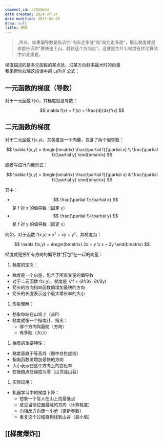```yaml
---
comment_id: a7455b6d
date created: 2024-07-14
date modified: 2025-03-28
draw: null
title: 梯度
---
```

> _所以，如果偏导数是告诉你"向东走多陡"和"向北走多陡"，那么梯度就是直接告诉你"要快速上山，就往这个方向走"。这就是为什么梯度在优化算法中如此重要。

梯度描述的是多元函数的某点处，沿某方向斜率最大时的向量  
我来帮你处理这段话中的 LaTeX 公式：

## 一元函数的梯度（导数）

对于一元函数 f(x)，其梯度就是导数：

$$ \nabla f(x) = f'(x) = \frac{d}{dx}f(x) $$

## 二元函数的梯度

对于二元函数 f(x,y)，其梯度是一个向量，包含了两个偏导数：

$$ \nabla f(x,y) = \begin{bmatrix} 
\frac{\partial f}{\partial x} \\
\frac{\partial f}{\partial y}
\end{bmatrix} $$ 

或者写成行向量形式：

$$ \nabla f(x,y) = \begin{bmatrix} 
\frac{\partial f}{\partial x} & \frac{\partial f}{\partial y}
\end{bmatrix} $$

其中：
- $$ \frac{\partial f}{\partial x} $$ 是 f 对 x 的偏导数（固定 y）
- $$ \frac{\partial f}{\partial y} $$ 是 f 对 y 的偏导数（固定 x）

例如，对于函数 f(x,y) = x² + xy + y²，其梯度为：

$$ \nabla f(x,y) = \begin{bmatrix} 
2x + y \\
x + 2y
\end{bmatrix} $$




梯度就是把所有方向的偏导数"打包"在一起的向量：

1. 梯度的定义：
- 梯度是一个向量，包含了所有变量的偏导数
- 对于二元函数 f(x,y)，梯度是 ∇f = (∂f/∂x, ∂f/∂y)
- 箭头的方向指向函数值增加最快的方向
- 箭头的长度表示这个最大增长率的大小

1. 形象理解：
- 想象你站在山坡上（点P）
- 梯度就像一个指南针，指出：
  - 哪个方向爬最陡（方向）
  - 有多陡（大小）

1. 梯度的重要特性：
- 梯度垂直于等高线（图中白色虚线）
- 指向函数值增加最快的方向
- 大小表示在这个方向上的变化率
- 在极值点处梯度为零（山顶或山谷）

1. 实际应用：
- 机器学习中的梯度下降：
  - 想象一个盲人在山上找最低点
  - 感受当前位置最陡的方向（计算梯度）
  - 向相反方向走一小步（更新参数）
  - 重复这个过程直到找到山谷（最小值）
## [[梯度爆炸]]

